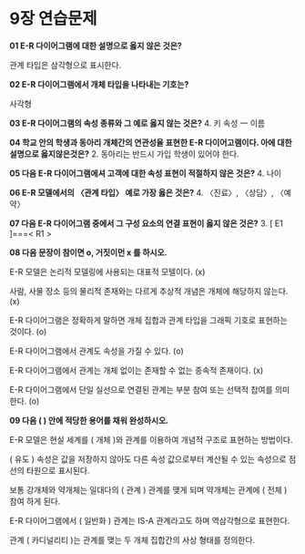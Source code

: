 # 9장 연습문제
**01 E-R 다이어그램에 대한 설명으로 옳지 않은 것은?**

관계 타입은 삼각형으로 표시한다.

**02 E-R 다이어그램에서 개체 타입을 나타내는 기호는?**

사각형

**03 E-R 다이어그램의 속성 종류와 그 예로 옳지 않는 것은?**
4. 키 속성 一 이름

**04 학교 안의 학생과 동아리 개체간의 연관성율 표현한 E-R 다이어고램이다. 아에 대한 설명으로 옳지않은것은?**
2. 동아리는 반드시 가입 학생이 있어야 한다.

**05 다음 E-R 다이어그램에셔 고객에 대한 속성 표현이 적절하지 않은 것은?**
4. 나이

**06 E-R 모델에서의 〈관계 타입〉 예로 가장 옳은 것은?**
4. 〈진료〉, 〈상담〉, 〈예약〉

**07 다음 E-R 다이어그램 중에서 그 구성 요소의 연결 표현이 옳지 않은 것은?**
3. [ E1 ]===< R1 >

**08 다음 문장이 참이면 o, 거짓이먼 x 를 하시오.**

E-R 모델은 논리적 모델링에 사용되는 대표적 모텔이다. (x)

사람, 사물 장소 등의 물리적 존재와는 다르게 추상적 개념은 개체에 해당하지 않는다. (x)

E-R 다이어그램은 정확하게 말하면 개체 집합과 관계 타입을 그래픽 기호로 표현하는 것이다. (o)

E-R 다이어그램에서 관계도 속성을 가질 수 있다. (o)

E-R 다이어그램에서 관계는 개체 없이는 존재할 수 없는 종속적 존재이다. (x)

E-R 다이어그램에서 단일 실선으로 연결된 관계는 부분 참여 또는 선택적 찹여를 의미한다. (o)

**09 다음 ( ) 안에 적당한 용어를 채워 완성하시오.**

E-R 모델은 현실 세계를 ( 개체 )와 관계를 이용하여 개념적 구조로 표현하는 방법이다.

( 유도 ) 속성은 값을 저장하지 않아도 다른 속성 값으로부터 계산될 수 있는 속성으로 점선의 타원으로 표시된다.

보통 강개체와 약개체는 일대다의 ( 관계 ) 관계를 맺게 되며 약개체는 관계에 ( 전체 ) 참여 하게 된다.

E-R 다이어그램에서 ( 일반화 ) 관계는 IS-A 관계라고도 하며 역삼각형으로 표현한다.

관계 ( 카디널리티 )는 관계를 맺는 두 개체 집합간의 사상 형태를 정의한다.
